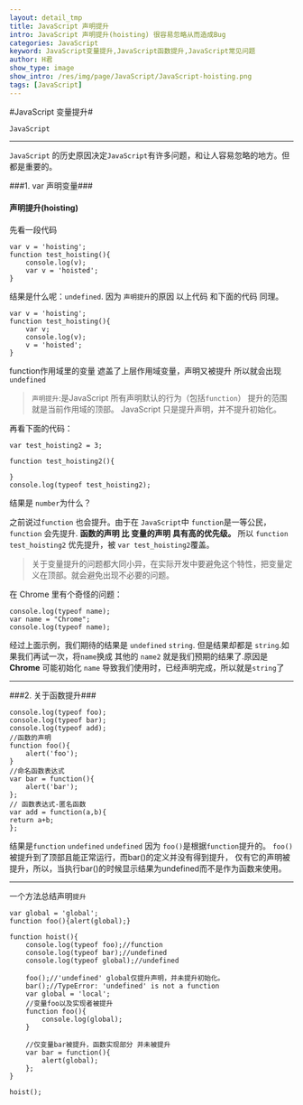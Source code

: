 ```yaml
---
layout: detail_tmp
title: JavaScript 声明提升
intro: JavaScript 声明提升(hoisting) 很容易忽略从而造成Bug
categories: JavaScript
keyword: JavaScript变量提升,JavaScript函数提升,JavaScript常见问题
author: H君
show_type: image
show_intro: /res/img/page/JavaScript/JavaScript-hoisting.png
tags: [JavaScript]
---
```


#JavaScript 变量提升# 

`JavaScript`

--- 
`JavaScript` 的历史原因决定`JavaScript`有许多问题，和让人容易忽略的地方。但都是重要的。

###1.  var 声明变量###

#### 声明提升(hoisting) ####
	
先看一段代码

	var v = 'hoisting';
	function test_hoisting(){
		console.log(v);
		var v = 'hoisted';
	}

结果是什么呢：`undefined`.
因为 `声明提升`的原因 以上代码 和下面的代码 同理。
	
	var v = 'hoisting';
	function test_hoisting(){
		var v;
		console.log(v);
		v = 'hoisted';
	}

function作用域里的变量 遮盖了上层作用域变量，声明又被提升 所以就会出现`undefined`

> `声明提升`:是JavaScript 所有声明默认的行为（包括`function`） 提升的范围就是当前作用域的顶部。
 JavaScript 只是提升声明，并不提升初始化。 

 再看下面的代码：

	
	
	
	var test_hoisting2 = 3;

	function test_hoisting2(){

	}
	console.log(typeof test_hoisting2);

结果是 `number`为什么？

之前说过`function` 也会提升。由于在 `JavaScript`中 `function`是一等公民，`function` 会先提升. 
**函数的声明 比 变量的声明 具有高的优先级。** 
所以 `function test_hoisting2` 优先提升，被 `var test_hoisting2`覆盖。

>关于变量提升的问题都大同小异，在实际开发中要避免这个特性，把变量定义在顶部。就会避免出现不必要的问题。  

在 Chrome 里有个奇怪的问题：

	console.log(typeof name);
	var name = "Chrome";
	console.log(typeof name); 

经过上面示例，我们期待的结果是 `undefined` `string`. 但是结果却都是 `string`.如果我们再试一次，将`name`换成 其他的 `name2` 就是我们预期的结果了.原因是 
**Chrome**
可能初始化 `name` 导致我们使用时，已经声明完成，所以就是`string`了  

----

###2. 关于函数提升###

	console.log(typeof foo);
	console.log(typeof bar);
	console.log(typeof add);
	//函数的声明
    function foo(){
        alert('foo');
    }
    //命名函数表达式
    var bar = function(){
        alert('bar');
    };
    // 函数表达式-匿名函数
    var add = function(a,b){
    return a+b;
	};

结果是`function` `undefined` `undefined` 因为 `foo()`是根据`function`提升的。
`foo()`被提升到了顶部且能正常运行，而bar()的定义并没有得到提升，
仅有它的声明被提升，所以，当执行bar()的时候显示结果为undefined而不是作为函数来使用。

----

一个方法总结声明`提升`

    var global = 'global';
    function foo(){alert(global);}

    function hoist(){
        console.log(typeof foo);//function
        console.log(typeof bar);//undefined
        console.log(typeof global);//undefined

        foo();//'undefined' global仅提升声明，并未提升初始化。
        bar();//TypeError: 'undefined' is not a function  
        var global = 'local';
        //变量foo以及实现者被提升
        function foo(){
            console.log(global);
        }

        //仅变量bar被提升，函数实现部分 并未被提升
        var bar = function(){
            alert(global);
        };
    }

    hoist(); 
